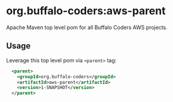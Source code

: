 # org.buffalo-coders:aws-parent

Apache Maven top level pom for all Buffalo Coders AWS projects.

## Usage

Leverage this top level pom via `<parent>` tag:

```xml
  <parent>
    <groupId>org.buffalo-coders</groupId>
    <artifactId>aws-parent</artifactId>
    <version>1-SNAPSHOT</version>
  </parent>
```
